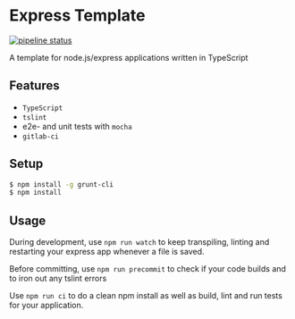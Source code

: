 # Express Template

[![pipeline status](https://gitlab.com/cedrichaase/express-template/badges/master/pipeline.svg)](https://gitlab.com/cedrichaase/express-template/commits/master)

A template for node.js/express applications written in TypeScript

## Features

* `TypeScript`
* `tslint`
* e2e- and unit tests with `mocha`
* `gitlab-ci`


## Setup

```bash
$ npm install -g grunt-cli
$ npm install
```

## Usage

During development, use `npm run watch` to keep transpiling,
linting and restarting your express app whenever a file is saved.

Before committing, use `npm run precommit` to check if your code builds
and to iron out any tslint errors

Use `npm run ci` to do a clean npm install as well as build, lint
and run tests for your application.
